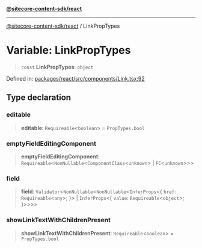 [**@sitecore-content-sdk/react**](../README.md)

***

[@sitecore-content-sdk/react](../README.md) / LinkPropTypes

# Variable: LinkPropTypes

> `const` **LinkPropTypes**: `object`

Defined in: [packages/react/src/components/Link.tsx:92](https://github.com/Sitecore/content-sdk/blob/1a28b6590a0f8ef4d9e897f057f47abb01976998/packages/react/src/components/Link.tsx#L92)

## Type declaration

### editable

> **editable**: `Requireable`\<`boolean`\> = `PropTypes.bool`

### emptyFieldEditingComponent

> **emptyFieldEditingComponent**: `Requireable`\<`NonNullable`\<`ComponentClass`\<`unknown`\> \| `FC`\<`unknown`\>\>\>

### field

> **field**: `Validator`\<`NonNullable`\<`NonNullable`\<`InferProps`\<\{ `href`: `Requireable`\<`any`\>; \}\> \| `InferProps`\<\{ `value`: `Requireable`\<`object`\>; \}\>\>\>\>

### showLinkTextWithChildrenPresent

> **showLinkTextWithChildrenPresent**: `Requireable`\<`boolean`\> = `PropTypes.bool`
